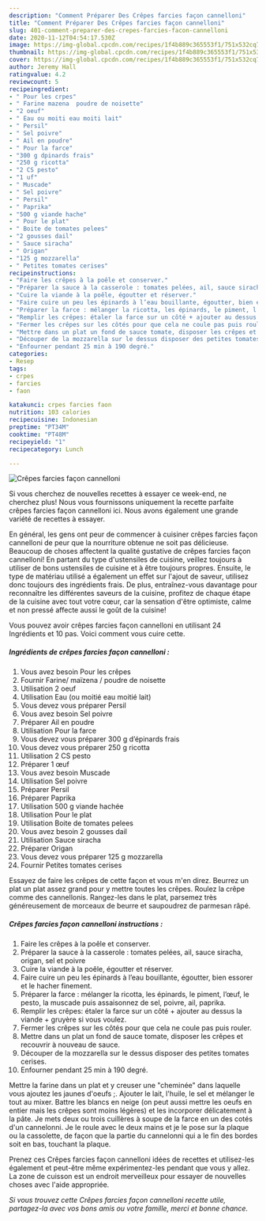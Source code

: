 ```yaml
---
description: "Comment Préparer Des Crêpes farcies façon cannelloni"
title: "Comment Préparer Des Crêpes farcies façon cannelloni"
slug: 401-comment-preparer-des-crepes-farcies-facon-cannelloni
date: 2020-11-12T04:54:17.530Z
image: https://img-global.cpcdn.com/recipes/1f4b889c365553f1/751x532cq70/crepes-farcies-facon-cannelloni-photo-principale-de-la-recette.jpg
thumbnail: https://img-global.cpcdn.com/recipes/1f4b889c365553f1/751x532cq70/crepes-farcies-facon-cannelloni-photo-principale-de-la-recette.jpg
cover: https://img-global.cpcdn.com/recipes/1f4b889c365553f1/751x532cq70/crepes-farcies-facon-cannelloni-photo-principale-de-la-recette.jpg
author: Jeremy Hall
ratingvalue: 4.2
reviewcount: 5
recipeingredient:
- " Pour les crpes"
- " Farine mazena  poudre de noisette"
- "2 oeuf"
- " Eau ou moiti eau moiti lait"
- " Persil"
- " Sel poivre"
- " Ail en poudre"
- " Pour la farce"
- "300 g dpinards frais"
- "250 g ricotta"
- "2 CS pesto"
- "1 uf"
- " Muscade"
- " Sel poivre"
- " Persil"
- " Paprika"
- "500 g viande hache"
- " Pour le plat"
- " Boite de tomates pelees"
- "2 gousses dail"
- " Sauce siracha"
- " Origan"
- "125 g mozzarella"
- " Petites tomates cerises"
recipeinstructions:
- "Faire les crêpes à la poêle et conserver."
- "Préparer la sauce à la casserole : tomates pelées, ail, sauce siracha, origan, sel et poivre"
- "Cuire la viande à la poêle, égoutter et réserver."
- "Faire cuire un peu les épinards à l’eau bouillante, égoutter, bien essorer et le hacher finement."
- "Préparer la farce : mélanger la ricotta, les épinards, le piment, l’œuf, le pesto, la muscade puis assaisonnez de sel, poivre, ail, paprika."
- "Remplir les crêpes: étaler la farce sur un côté + ajouter au dessus la viande + gruyère si vous voulez."
- "Fermer les crêpes sur les côtés pour que cela ne coule pas puis rouler."
- "Mettre dans un plat un fond de sauce tomate, disposer les crêpes et recouvrir à nouveau de sauce."
- "Découper de la mozzarella sur le dessus disposer des petites tomates cerises."
- "Enfourner pendant 25 min à 190 degré."
categories:
- Resep
tags:
- crpes
- farcies
- faon

katakunci: crpes farcies faon 
nutrition: 103 calories
recipecuisine: Indonesian
preptime: "PT34M"
cooktime: "PT48M"
recipeyield: "1"
recipecategory: Lunch

---
```



![Crêpes farcies façon cannelloni](https://img-global.cpcdn.com/recipes/1f4b889c365553f1/751x532cq70/crepes-farcies-facon-cannelloni-photo-principale-de-la-recette.jpg)

Si vous cherchez de nouvelles recettes à essayer ce week-end, ne cherchez plus! Nous vous fournissons uniquement la recette parfaite crêpes farcies façon cannelloni ici. Nous avons également une grande variété de recettes à essayer.

En général, les gens ont peur de commencer à cuisiner crêpes farcies façon cannelloni de peur que la nourriture obtenue ne soit pas délicieuse. Beaucoup de choses affectent la qualité gustative de crêpes farcies façon cannelloni! En partant du type d'ustensiles de cuisine, veillez toujours à utiliser de bons ustensiles de cuisine et à être toujours propres. Ensuite, le type de matériau utilisé a également un effet sur l'ajout de saveur, utilisez donc toujours des ingrédients frais. De plus, entraînez-vous davantage pour reconnaître les différentes saveurs de la cuisine, profitez de chaque étape de la cuisine avec tout votre cœur, car la sensation d'être optimiste, calme et non pressé affecte aussi le goût de la cuisine!

<!--inarticleads1-->

Vous pouvez avoir crêpes farcies façon cannelloni en utilisant 24 Ingrédients et 10 pas. Voici comment vous cuire cette.

##### Ingrédients de crêpes farcies façon cannelloni :

1. Vous avez besoin  Pour les crêpes
1. Fournir  Farine/ maïzena / poudre de noisette
1. Utilisation 2 oeuf
1. Utilisation  Eau (ou moitié eau moitié lait)
1. Vous devez vous préparer  Persil
1. Vous avez besoin  Sel poivre
1. Préparer  Ail en poudre
1. Utilisation  Pour la farce
1. Vous devez vous préparer 300 g d’épinards frais
1. Vous devez vous préparer 250 g ricotta
1. Utilisation 2 CS pesto
1. Préparer 1 œuf
1. Vous avez besoin  Muscade
1. Utilisation  Sel poivre
1. Préparer  Persil
1. Préparer  Paprika
1. Utilisation 500 g viande hachée
1. Utilisation  Pour le plat
1. Utilisation  Boite de tomates pelees
1. Vous avez besoin 2 gousses dail
1. Utilisation  Sauce siracha
1. Préparer  Origan
1. Vous devez vous préparer 125 g mozzarella
1. Fournir  Petites tomates cerises


Essayez de faire les crêpes de cette façon et vous m&#39;en direz. Beurrez un plat un plat assez grand pour y mettre toutes les crêpes. Roulez la crêpe comme des cannellonis. Rangez-les dans le plat, parsemez très généreusement de morceaux de beurre et saupoudrez de parmesan râpé. 

<!--inarticleads2-->

##### Crêpes farcies façon cannelloni instructions :

1. Faire les crêpes à la poêle et conserver.
1. Préparer la sauce à la casserole : tomates pelées, ail, sauce siracha, origan, sel et poivre
1. Cuire la viande à la poêle, égoutter et réserver.
1. Faire cuire un peu les épinards à l’eau bouillante, égoutter, bien essorer et le hacher finement.
1. Préparer la farce : mélanger la ricotta, les épinards, le piment, l’œuf, le pesto, la muscade puis assaisonnez de sel, poivre, ail, paprika.
1. Remplir les crêpes: étaler la farce sur un côté + ajouter au dessus la viande + gruyère si vous voulez.
1. Fermer les crêpes sur les côtés pour que cela ne coule pas puis rouler.
1. Mettre dans un plat un fond de sauce tomate, disposer les crêpes et recouvrir à nouveau de sauce.
1. Découper de la mozzarella sur le dessus disposer des petites tomates cerises.
1. Enfourner pendant 25 min à 190 degré.


Mettre la farine dans un plat et y creuser une &#34;cheminée&#34; dans laquelle vous ajoutez les jaunes d&#39;oeufs ;. Ajouter le lait, l&#39;huile, le sel et mélanger le tout au mixer. Battre les blancs en neige (on peut aussi mettre les oeufs en entier mais les crêpes sont moins légères) et les incorporer délicatement à la pâte. Je mets deux ou trois cuillères à soupe de la farce en un des cotés d&#39;un cannelonni. Je le roule avec le deux mains et je le pose sur la plaque ou la cassolette, de façon que la partie du cannelonni qui a le fin des bordes soit en bas, touchant la plaque. 

<!--inarticleads1-->

<p>
Prenez ces Crêpes farcies façon cannelloni idées de recettes et utilisez-les également et peut-être même expérimentez-les pendant que vous y allez. La zone de cuisson est un endroit merveilleux pour essayer de nouvelles choses avec l'aide appropriée.
</p>

<p>
<i>Si vous trouvez cette Crêpes farcies façon cannelloni recette utile, partagez-la avec vos bons amis ou votre famille, merci et bonne chance.</i>
</p>
